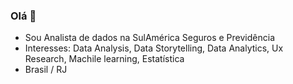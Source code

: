 ### Olá 👋

- Sou Analista de dados na SulAmérica Seguros e Previdência
- Interesses: Data Analysis, Data Storytelling, Data Analytics, Ux Research, Machile learning, Estatística
- Brasil / RJ
<!--
**SilvioCSOliveira/SilvioCSOliveira** is a ✨ _special_ ✨ repository because its `README.md` (this file) appears on your GitHub profile.

Here are some ideas to get you started:


- 🌱 I’m currently learning ...
- 👯 I’m looking to collaborate on ...
- 🤔 I’m looking for help with ...
- 💬 Ask me about ...
- 📫 How to reach me: ...
- 😄 Pronouns: ...
- ⚡ Fun fact: ...
-->

